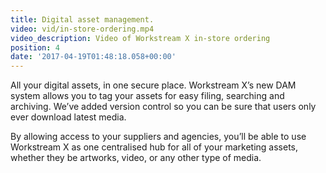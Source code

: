 ```yaml
---
title: Digital asset management.
video: vid/in-store-ordering.mp4
video_description: Video of Workstream X in-store ordering
position: 4
date: '2017-04-19T01:48:18.058+00:00'
---
```


All your digital assets, in one secure place. Workstream X’s new DAM system allows you to tag your assets for easy filing, searching and archiving. We’ve added version control so you can be sure that users only ever download latest media.

By allowing access to your suppliers and agencies, you’ll be able to use Workstream X as one centralised hub for all of your marketing assets, whether they be artworks, video, or any other type of media.
